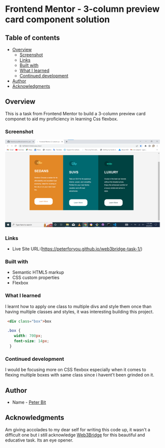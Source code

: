 # Frontend Mentor - 3-column preview card component solution

## Table of contents

- [Overview](#overview)
  - [Screenshot](#screenshot)
  - [Links](#links)
  - [Built with](#built-with)
  - [What I learned](#what-i-learned)
  - [Continued development](#continued-development)
- [Author](#author)
- [Acknowledgments](#acknowledgments)


## Overview
This is a task from Frontend Mentor to build a 3-column preview card componet to aid my proficiency in learning Css flexbox.

### Screenshot

![](./images/Annotation%202022-08-06%20013555.png)

### Links

- Live Site URL:(https://peterforyou.github.io/web3bridge-task-1/)


### Built with

- Semantic HTML5 markup
- CSS custom properties
- Flexbox

### What I learned

I learnt how to apply one class to multiple divs and style them once than having multiple classes and styles, it was interesting building this project.


```html
 <div class="box">box
```
```css
 .box {
    width: 700px;
    font-size: 14px;
  }
```
### Continued development    

I would be focusing more on CSS flexbox especially when it comes to flexing multiple boxes with same class since i havent't been grinded on it.

## Author

- Name - [Peter Bit](https://www.twitter.com/Peterbyte2)

## Acknowledgments

Am giving accolades to my dear self for writing this code up, it wasn't a difficult one but i still acknowledge [Web3Bridge](https://www.web3bridge.com) for this beautiful and educative task. Its an eye opener.